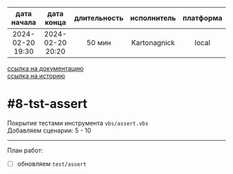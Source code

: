 |   дата начала    |    дата конца    | длительность | исполнитель  | платформа |
|:----------------:|:----------------:|:------------:|:------------:|:---------:|
| 2024-02-20 19:30 | 2024-02-20 20:20 |    50 мин    | Kartonagnick |   local   |

[ссылка на документацию](../docs.md)  
[ссылка на историю](../history.md#-v008-tst)  

#8-tst-assert
=============
Покрытие тестами инструмента `vbs/assert.vbs`  
Добавляем сценарии: 5 - 10  

--------------------------------------------------------------------------------

План работ:  
  - [ ] обновляем `test/assert`  

